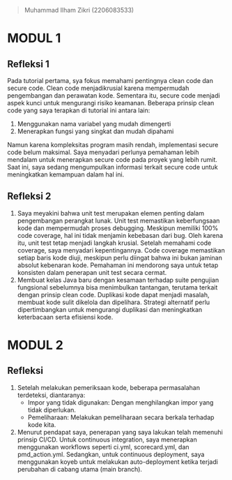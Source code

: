> Muhammad Ilham Zikri (2206083533)

# MODUL 1

## Refleksi 1
Pada tutorial pertama, sya fokus memahami pentingnya clean code dan secure code. Clean code menjadikrusial karena mempermudah pengembangan dan perawatan kode. Sementara itu, secure code menjadi aspek kunci untuk mengurangi risiko keamanan.
Beberapa prinsip clean code yang saya terapkan di tutorial ini antara lain:
1. Menggunakan nama variabel yang mudah dimengerti
2. Menerapkan fungsi yang singkat dan mudah dipahami

Namun karena kompleksitas program masih rendah, implementasi secure code belum maksimal. Saya menyadari perlunya pemahaman lebih mendalam untuk menerapkan secure code pada proyek yang lebih rumit. Saat ini, saya sedang mengumpulkan informasi terkait secure code untuk meningkatkan kemampuan dalam hal ini.

## Refleksi 2
1. Saya meyakini bahwa unit test merupakan elemen penting dalam pengembangan perangkat lunak. Unit test memastikan keberfungsaan kode dan mempermudah proses debugging. Meskipun memiliki 100% code coverage, hal ini tidak menjamin kebebasan dari bug. Oleh karena itu, unit test tetap menjadi langkah krusial.
Setelah memahami code coverage, saya menyadari kepentingannya. Code coverage memastikan setiap baris kode diuji, meskipun perlu diingat bahwa ini bukan jaminan absolut kebenaran kode. Pemahaman ini mendorong saya untuk tetap konsisten dalam penerapan unit test secara cermat.
2. Membuat kelas Java baru dengan kesamaan terhadap suite pengujian fungsional sebelumnya bisa menimbulkan tantangan, terutama terkait dengan prinsip clean code. Duplikasi kode dapat menjadi masalah, membuat kode sulit dikelola dan dipelihara. Strategi alternatif perlu dipertimbangkan untuk mengurangi duplikasi dan meningkatkan keterbacaan serta efisiensi kode.

# MODUL 2

## Refleksi
1. Setelah melakukan pemeriksaan kode, beberapa permasalahan terdeteksi, diantaranya:
    - Impor yang tidak digunakan:
      Dengan menghilangkan impor yang tidak diperlukan.
    - Pemeliharaan:
      Melakukan pemeliharaan secara berkala terhadap kode kita.
2. Menurut pendapat saya, penerapan yang saya lakukan telah memenuhi prinsip CI/CD. Untuk continuous integration, saya menerapkan menggunakan workflows seperti ci.yml, scorecard.yml, dan pmd_action.yml. Sedangkan, untuk continuous deployment, saya menggunakan koyeb untuk melakukan auto-deployment ketika terjadi perubahan di cabang utama (main branch).